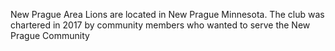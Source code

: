 New Prague Area Lions are located in New Prague Minnesota.
The club was chartered in 2017 by community members who wanted to serve the New Prague Community

